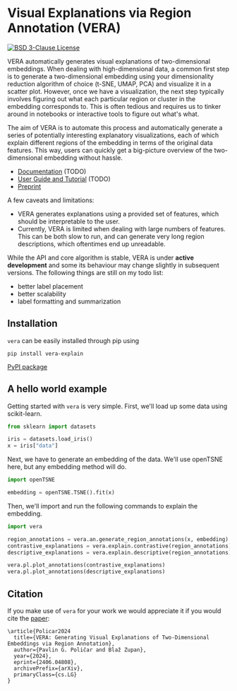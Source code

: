 # Visual Explanations via Region Annotation (VERA)

[![BSD 3-Clause License](https://img.shields.io/badge/License-BSD%203--Clause-blue.svg)](https://opensource.org/licenses/BSD-3-Clause)

VERA automatically generates visual explanations of two-dimensional embeddings. When dealing with high-dimensional data, a common first step is to generate a two-dimensional embedding using your dimensionality reduction algorithm of choice (t-SNE, UMAP, PCA) and visualize it in a scatter plot. However, once we have a visualization, the next step typically involves figuring out what each particular region or cluster in the embedding corresponds to. This is often tedious and requires us to tinker around in notebooks or interactive tools to figure out what's what.

The aim of VERA is to automate this process and automatically generate a series of potentially interesting explanatory visualizations, each of which explain different regions of the embedding in terms of the original data features. This way, users can quickly get a big-picture overview of the two-dimensional embedding without hassle.

- [Documentation]() (TODO)
- [User Guide and Tutorial]() (TODO)
- [Preprint](https://arxiv.org/abs/2406.04808)

A few caveats and limitations:
- VERA generates explanations using a provided set of features, which should be interpretable to the user.
- Currently, VERA is limited when dealing with large numbers of features. This can be both slow to run, and can generate very long region descriptions, which oftentimes end up unreadable.

While the API and core algorithm is stable, VERA is under **active development** and some its behaviour may change slightly in subsequent versions.
The following things are still on my todo list:
- better label placement
- better scalability
- label formatting and summarization

## Installation

`vera` can be easily installed through pip using

```
pip install vera-explain
```

[PyPI package](https://pypi.org/project/vera-explain/0.1.0/)

## A hello world example

Getting started with `vera` is very simple. First, we'll load up some data using scikit-learn.

```python
from sklearn import datasets

iris = datasets.load_iris()
x = iris["data"]
```

Next, we have to generate an embedding of the data. We'll use openTSNE here, but any embedding method will do.

```python
import openTSNE

embedding = openTSNE.TSNE().fit(x)
```

Then, we'll import and run the following commands to explain the embedding.

```python
import vera

region_annotations = vera.an.generate_region_annotations(x, embedding)
contrastive_explanations = vera.explain.contrastive(region_annotations)
descriptive_explanations = vera.explain.descriptive(region_annotations)

vera.pl.plot_annotations(contrastive_explanations)
vera.pl.plot_annotations(descriptive_explanations)
```

## Citation

If you make use of `vera` for your work we would appreciate it if you would cite the [paper](https://arxiv.org/abs/2406.04808):

```
\article{Policar2024
  title={VERA: Generating Visual Explanations of Two-Dimensional Embeddings via Region Annotation}, 
  author={Pavlin G. Poličar and Blaž Zupan},
  year={2024},
  eprint={2406.04808},
  archivePrefix={arXiv},
  primaryClass={cs.LG}
}
```
